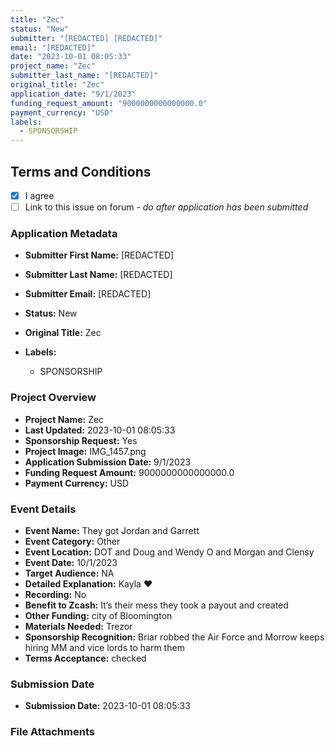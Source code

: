 ```yaml
---
title: "Zec"
status: "New"
submitter: "[REDACTED] [REDACTED]"
email: "[REDACTED]"
date: "2023-10-01 08:05:33"
project_name: "Zec"
submitter_last_name: "[REDACTED]"
original_title: "Zec"
application_date: "9/1/2023"
funding_request_amount: "9000000000000000.0"
payment_currency: "USD"
labels:
  - SPONSORSHIP
---
```


## Terms and Conditions

- [X] I agree
- [ ] Link to this issue on forum - _do after application has been submitted_

### Application Metadata

- **Submitter First Name:**
  [REDACTED]
- **Submitter Last Name:**
  [REDACTED]
- **Submitter Email:**
  [REDACTED]
- **Status:**
  New
- **Original Title:**
  Zec

- **Labels:**
  - SPONSORSHIP

### Project Overview

- **Project Name:**
  Zec
- **Last Updated:**
  2023-10-01 08:05:33
- **Sponsorship Request:**
  Yes
- **Project Image:**
  IMG_1457.png
- **Application Submission Date:**
  9/1/2023
- **Funding Request Amount:**
  9000000000000000.0
- **Payment Currency:**
  USD

### Event Details

- **Event Name:**
  They got Jordan and Garrett
- **Event Category:**
  Other
- **Event Location:**
  DOT and Doug and Wendy O and Morgan and Clensy
- **Event Date:**
  10/1/2023
- **Target Audience:**
  NA
- **Detailed Explanation:**
  Kayla ❤️
- **Recording:**
  No
- **Benefit to Zcash:**
  It’s their mess they took a payout and created
- **Other Funding:**
  city of Bloomington
- **Materials Needed:**
  Trezor
- **Sponsorship Recognition:**
  Briar robbed the Air Force and Morrow keeps hiring MM and vice lords to harm them
- **Terms Acceptance:**
  checked

### Submission Date

- **Submission Date:**
  2023-10-01 08:05:33

### File Attachments


